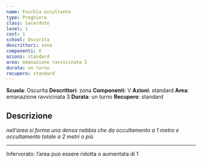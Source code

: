 ```yaml
---
name: Foschia occultante
type: Preghiera
class: Sacerdote
level: 1
cost: 1
school: Oscurita
descrittori: zona
componenti: V
azioni: standard
area: emanazione ravvicinata 3
durata: un turno
recupero: standard
---
```

**Scuola**: Oscurita
**Descrittori**: zona
**Componenti**: V
**Azioni**: standard
**Area**: emanazione ravvicinata 3
**Durata**: un turno
**Recupero**: standard

**Descrizione**
-

*nell'area si forma una densa nebbia che da occultamento a 1 metro e occultamento totale a 2 metri o più*

---

Infervorato: l’area può essere ridotta o aumentata di 1